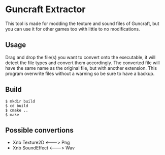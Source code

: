 # Guncraft Extractor
This tool is made for modding the texture and sound files of Guncraft, but you can use it for other games too with little to no modifications.

## Usage
Drag and drop the file(s) you want to convert onto the executable, it will detect the file types and convert them accordingly. The converted file will have the same name as the original file, but with another extension. This program overwrite files without a warning so be sure to have a backup.

## Build
    $ mkdir build
    $ cd build
    $ cmake ..
    $ make

## Possible convertions
- Xnb Texture2D <---> Png
- Xnb SoundEffect <---> Wav
